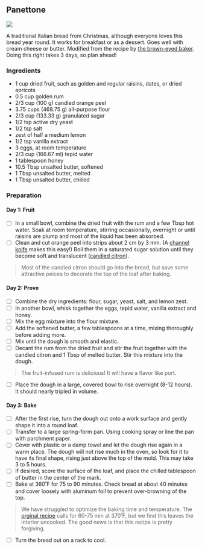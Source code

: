 ## Panettone

![](https://i.imgur.com/u0plbkI.jpg)

A traditional Italian bread from Christmas, although everyone loves this bread year round. It works for breakfast or as a dessert. Goes well with cream cheese or butter. Modified from the recipe by [the brown-eyed baker](https://www.browneyedbaker.com/panettone-recipe/). Doing this right takes 3 days, so plan ahead!

### Ingredients

- 1 cup dried fruit, such as golden and regular raisins, dates, or dried apricots
- 0.5 cup golden rum
- 2/3 cup (100 g) candied orange peel
- 3.75 cups (468.75 g) all-purpose flour
- 2/3 cup (133.33 g) granulated sugar
- 1/2 tsp active dry yeast
- 1/2 tsp salt
- zest of half a medium lemon
- 1/2 tsp vanilla extract
- 3 eggs, at room temperature
- 2/3 cup (166.67 ml) tepid water
- 1 tablespoon honey
- 10.5 Tbsp unsalted butter, softened
- 1 Tbsp unsalted butter, melted
- 1 Tbsp unsalted butter, chilled

### Preparation

#### Day 1: Fruit

- [ ] In a small bowl, combine the dried fruit with the rum and a few Tbsp hot water. Soak at room temperature, stirring occasionally, overnight or until raisins are plump and most of the liquid has been absorbed.
- [ ] Clean and cut orange peel into strips about 2 cm by 3 mm. (A [channel knife](https://www.youtube.com/watch?v=eYtUR4zZMdk) makes this easy!) Boil them in a saturated sugar solution until they become soft and translucent ([candied citron](https://www.aspicyperspective.com/the-easiest-candied-orange-peel-recipe/)).

> Most of the candied citron should go into the bread, but save some attractive peices to decorate the top of the loaf after baking.

#### Day 2: Prove

- [ ] Combine the dry ingredients: flour, sugar, yeast, salt, and lemon zest. 
- [ ] In another bowl, whisk together the eggs, tepid water, vanilla extract and honey. 
- [ ] Mix the egg mixture into the flour mixture. 
- [ ] Add the softened butter, a few tablespoons at a time, mixing thoroughly before adding more. 
- [ ] Mix until the dough is smooth and elastic.
- [ ] Decant the rum from the dried fruit and stir the fruit together with the candied citron and 1 Tbsp of melted butter. Stir this mixture into the dough.

> The fruit-infused rum is delicious! It will have a flavor like port.

- [ ] Place the dough in a large, covered bowl to rise overnight (8-12 hours). It should nearly tripled in volume.

#### Day 3: Bake

- [ ] After the first rise, turn the dough out onto a work surface and gently shape it into a round loaf. 
- [ ] Transfer to a large spring-form pan. Using cooking spray or line the pan with parchment paper.
- [ ] Cover with plastic or a damp  towel and let the dough rise again in a warm place. The dough will not rise much in the oven, so look for it to have its final shape, rising just above the top of the mold. This may take 3 to 5 hours.
- [ ] If desired, score the surface of the loaf, and place the chilled tablespoon of butter in the center of the mark. 
- [ ] Bake at 360˚F for 75 to 90 minutes. Check bread at about 40 minutes and cover loosely with aluminum foil to prevent over-browning of the top.

> We have struggled to optimize the baking time and temperature. The [orginal recipe](https://www.browneyedbaker.com/panettone-recipe/) calls for 60-75 min at 370˚F, but we find this leaves the interior uncooked. The good news is that this recipe is pretty forgiving.

- [ ] Turn the bread out on a rack to cool.